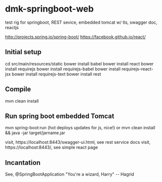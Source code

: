 dmk-springboot-web
=========

test rig for springboot, REST sevice, embedded tomcat w/ tls, swagger doc, reactjs

http://projects.spring.io/spring-boot/
https://facebook.github.io/react/

Initial setup
---
cd src/main/resources/static
bower install babel
bower install react
bower install requirejs
bower install requirejs-babel
bower install requirejs-react-jsx
bower install requirejs-text
bower install rest

Compile
---
mvn clean install

Run spring boot embedded Tomcat
---
mvn spring-boot:run (hot deploys updates for js, nice!)
or
mvn clean install && java -jar target/jarname.jar

visit, https://localhost:8443/swagger-ui.html, see rest service docs
visit, https://localhost:8443/, see simple react page

Incantation
---
See, @SpringBootApplication
	"You're a wizard, Harry" 
					-- Hagrid
